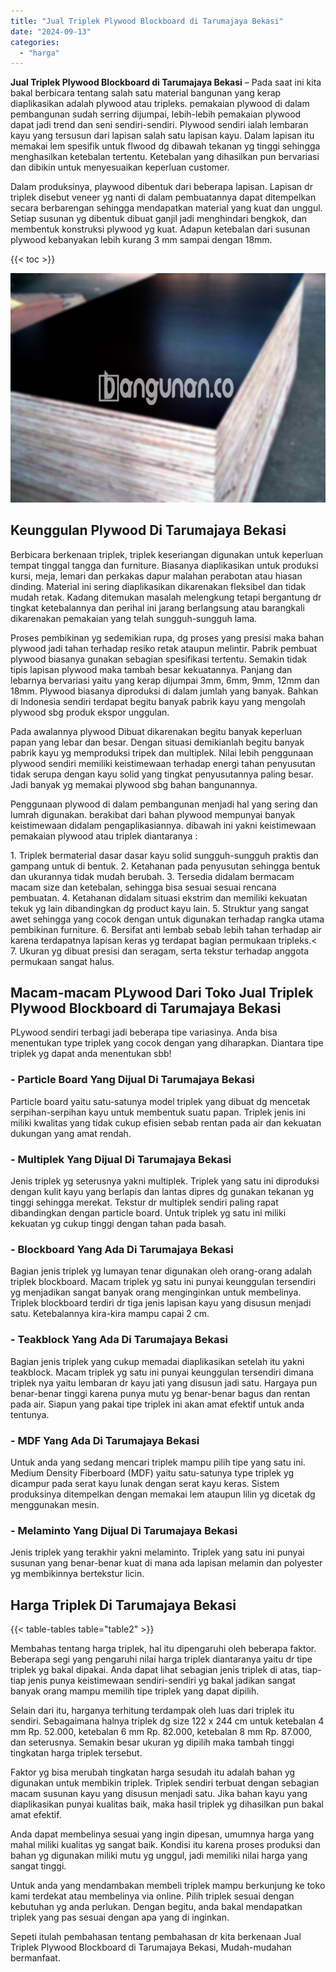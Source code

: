 ```yaml
---
title: "Jual Triplek Plywood Blockboard di Tarumajaya Bekasi"
date: "2024-09-13"
categories: 
  - "harga"
---
```


**Jual Triplek Plywood Blockboard di Tarumajaya Bekasi** – Pada saat ini kita bakal berbicara tentang salah satu material bangunan yang kerap diaplikasikan adalah plywood atau tripleks. pemakaian plywood di dalam pembangunan sudah serring dijumpai, lebih-lebih pemakaian plywood dapat jadi trend dan seni sendiri-sendiri. Plywood sendiri ialah lembaran kayu yang tersusun dari lapisan salah satu lapisan kayu. Dalam lapisan itu memakai lem spesifik untuk flwood dg dibawah tekanan yg tinggi sehingga menghasilkan ketebalan tertentu. Ketebalan yang dihasilkan pun bervariasi dan dibikin untuk menyesuaikan keperluan customer.

Dalam produksinya, playwood dibentuk dari beberapa lapisan. Lapisan dr triplek disebut veneer yg nanti di dalam pembuatannya dapat ditempelkan secara berbarengan sehingga mendapatkan material yang kuat dan unggul. Setiap susunan yg dibentuk dibuat ganjil jadi menghindari bengkok, dan membentuk konstruksi plywood yg kuat. Adapun ketebalan dari susunan plywood kebanyakan lebih kurang 3 mm sampai dengan 18mm.

{{< toc >}}

![Jual Triplek Plywood Blockboard di Tarumajaya Bekasi](/images/jual-triplek-murah-02.png)

## Keunggulan Plywood Di Tarumajaya Bekasi

Berbicara berkenaan triplek, triplek keseriangan digunakan untuk keperluan tempat tinggal tangga dan furniture. Biasanya diaplikasikan untuk produksi kursi, meja, lemari dan perkakas dapur malahan perabotan atau hiasan dinding. Material ini sering diaplikasikan dikarenakan fleksibel dan tidak mudah retak. Kadang ditemukan masalah melengkung tetapi bergantung dr tingkat ketebalannya dan perihal ini jarang berlangsung atau barangkali dikarenakan pemakaian yang telah sungguh-sungguh lama.

Proses pembikinan yg sedemikian rupa, dg proses yang presisi maka bahan plywood jadi tahan terhadap resiko retak ataupun melintir. Pabrik pembuat plywood biasanya gunakan sebagian spesifikasi tertentu. Semakin tidak tipis lapisan plywood maka tambah besar kekuatannya. Panjang dan lebarnya bervariasi yaitu yang kerap dijumpai 3mm, 6mm, 9mm, 12mm dan 18mm. Plywood biasanya diproduksi di dalam jumlah yang banyak. Bahkan di Indonesia sendiri terdapat begitu banyak pabrik kayu yang mengolah plywood sbg produk ekspor unggulan.

Pada awalannya plywood Dibuat dikarenakan begitu banyak keperluan papan yang lebar dan besar. Dengan situasi demikianlah begitu banyak pabrik kayu yg memproduksi tripek dan multiplek. Nilai lebih penggunaan plywood sendiri memiliki keistimewaan terhadap energi tahan penyusutan tidak serupa dengan kayu solid yang tingkat penyusutannya paling besar. Jadi banyak yg memakai plywood sbg bahan bangunannya.

Penggunaan plywood di dalam pembangunan menjadi hal yang sering dan lumrah digunakan. berakibat dari bahan plywood mempunyai banyak keistimewaan didalam pengaplikasiannya. dibawah ini yakni keistimewaan pemakaian plywood atau triplek diantaranya :

1\. Triplek bermaterial dasar dasar kayu solid sungguh-sungguh praktis dan gampang untuk di bentuk. 2. Ketahanan pada penyusutan sehingga bentuk dan ukurannya tidak mudah berubah. 3. Tersedia didalam bermacam macam size dan ketebalan, sehingga bisa sesuai sesuai rencana pembuatan. 4. Ketahanan didalam situasi ekstrim dan memiliki kekuatan tekuk yg lain dibandingkan dg product kayu lain. 5. Struktur yang sangat awet sehingga yang cocok dengan untuk digunakan terhadap rangka utama pembikinan furniture. 6. Bersifat anti lembab sebab lebih tahan terhadap air karena terdapatnya lapisan keras yg terdapat bagian permukaan tripleks.< 7. Ukuran yg dibuat presisi dan seragam, serta tekstur terhadap anggota permukaan sangat halus.

## Macam-macam PLywood Dari Toko Jual Triplek Plywood Blockboard di Tarumajaya Bekasi

PLywood sendiri terbagi jadi beberapa tipe variasinya. Anda bisa menentukan type triplek yang cocok dengan yang diharapkan. Diantara tipe triplek yg dapat anda menentukan sbb!

### \- Particle Board Yang Dijual Di Tarumajaya Bekasi

Particle board yaitu satu-satunya model triplek yang dibuat dg mencetak serpihan-serpihan kayu untuk membentuk suatu papan. Triplek jenis ini miliki kwalitas yang tidak cukup efisien sebab rentan pada air dan kekuatan dukungan yang amat rendah.

### \- Multiplek Yang Dijual Di Tarumajaya Bekasi

Jenis triplek yg seterusnya yakni multiplek. Triplek yang satu ini diproduksi dengan kulit kayu yang berlapis dan lantas dipres dg gunakan tekanan yg tinggi sehingga merekat. Tekstur dr multiplek sendiri paling rapat dibandingkan dengan particle board. Untuk triplek yg satu ini miliki kekuatan yg cukup tinggi dengan tahan pada basah.

### \- Blockboard Yang Ada Di Tarumajaya Bekasi

Bagian jenis triplek yg lumayan tenar digunakan oleh orang-orang adalah triplek blockboard. Macam triplek yg satu ini punyai keunggulan tersendiri yg menjadikan sangat banyak orang menginginkan untuk membelinya. Triplek blockboard terdiri dr tiga jenis lapisan kayu yang disusun menjadi satu. Ketebalannya kira-kira mampu capai 2 cm.

### \- Teakblock Yang Ada Di Tarumajaya Bekasi

Bagian jenis triplek yang cukup memadai diaplikasikan setelah itu yakni teakblock. Macam triplek yg satu ini punyai keunggulan tersendiri dimana triplek nya yaitu lembaran dr kayu jati yang disusun jadi satu. Hargaya pun benar-benar tinggi karena punya mutu yg benar-benar bagus dan rentan pada air. Siapun yang pakai tipe triplek ini akan amat efektif untuk anda tentunya.

### \- MDF Yang Ada Di Tarumajaya Bekasi

Untuk anda yang sedang mencari triplek mampu pilih tipe yang satu ini. Medium Density Fiberboard (MDF) yaitu satu-satunya type triplek yg dicampur pada serat kayu lunak dengan serat kayu keras. Sistem produksinya ditempelkan dengan memakai lem ataupun lilin yg dicetak dg menggunakan mesin.

### \- Melaminto Yang Dijual Di Tarumajaya Bekasi

Jenis triplek yang terakhir yakni melaminto. Triplek yang satu ini punyai susunan yang benar-benar kuat di mana ada lapisan melamin dan polyester yg membikinnya bertekstur licin.

## Harga Triplek Di Tarumajaya Bekasi

{{< table-tables table="table2" >}}

Membahas tentang harga triplek, hal itu dipengaruhi oleh beberapa faktor. Beberapa segi yang pengaruhi nilai harga triplek diantaranya yaitu dr tipe triplek yg bakal dipakai. Anda dapat lihat sebagian jenis triplek di atas, tiap-tiap jenis punya keistimewaan sendiri-sendiri yg bakal jadikan sangat banyak orang mampu memilih tipe triplek yang dapat dipilih.

Selain dari itu, harganya terhitung terdampak oleh luas dari triplek itu sendiri. Sebagaimana halnya triplek dg size 122 x 244 cm untuk ketebalan 4 mm Rp. 52.000, ketebalan 6 mm Rp. 82.000, ketebalan 8 mm Rp. 87.000, dan seterusnya. Semakin besar ukuran yg dipilih maka tambah tinggi tingkatan harga triplek tersebut.

Faktor yg bisa merubah tingkatan harga sesudah itu adalah bahan yg digunakan untuk membikin triplek. Triplek sendiri terbuat dengan sebagian macam susunan kayu yang disusun menjadi satu. Jika bahan kayu yang diaplikasikan punyai kualitas baik, maka hasil triplek yg dihasilkan pun bakal amat efektif.

Anda dapat membelinya sesuai yang ingin dipesan, umumnya harga yang mahal miliki kualitas yg sangat baik. Kondisi itu karena proses produksi dan bahan yg digunakan miliki mutu yg unggul, jadi memiliki nilai harga yang sangat tinggi.

Untuk anda yang mendambakan membeli triplek mampu berkunjung ke toko kami terdekat atau membelinya via online. Pilih triplek sesuai dengan kebutuhan yg anda perlukan. Dengan begitu, anda bakal mendapatkan triplek yang pas sesuai dengan apa yang di inginkan.

Sepeti itulah pembahasan tentang pembahasan dr kita berkenaan Jual Triplek Plywood Blockboard di Tarumajaya Bekasi, Mudah-mudahan bermanfaat.
